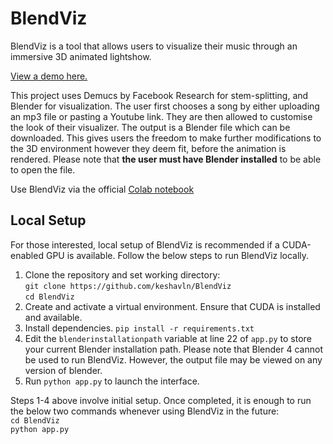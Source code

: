 # BlendViz

BlendViz is a tool that allows users to visualize their music through an immersive 3D animated lightshow.

[View a demo here.](https://drive.google.com/file/d/1JhyCAybqMjtB7eiEEKwSeo9eF7bwrS2m/view?usp=sharing)

This project uses Demucs by Facebook Research for stem-splitting, and Blender for visualization. The user first chooses a song by either uploading an mp3 file or pasting a Youtube link. They are then allowed to customise the look of their visualizer. The output is a Blender file which can be downloaded. This gives users the freedom to make further modifications to the 3D environment however they deem fit, before the animation is rendered. Please note that **the user must have Blender installed** to be able to open the file.

Use BlendViz via the official [Colab notebook](https://colab.research.google.com/drive/1ZDOBFqAzXyAGvg10-hDJlCN9QVqyrlmF?usp=sharing)

## Local Setup

For those interested, local setup of BlendViz is recommended if a CUDA-enabled GPU is available. Follow the below steps to run BlendViz locally.

1. Clone the repository and set working directory:\
   ``` git clone https://github.com/keshavln/BlendViz ```\
   ``` cd BlendViz ```
2. Create and activate a virtual environment. Ensure that CUDA is installed and available.
3. Install dependencies.
   ``` pip install -r requirements.txt ```
4. Edit the ```blenderinstallationpath``` variable at line 22 of ```app.py``` to store your current Blender installation path. Please note that Blender 4 cannot be used to run BlendViz. However, the output file may be viewed on any version of blender.
5. Run ```python app.py``` to launch the interface.

Steps 1-4 above involve initial setup. Once completed, it is enough to run the below two commands whenever using BlendViz in the future:\
```cd BlendViz```\
```python app.py```

